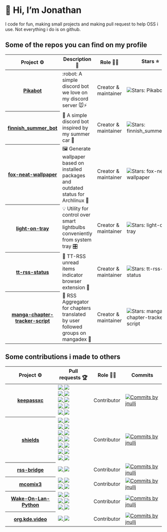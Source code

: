 # 👋 Hi, I’m Jonathan

I code for fun, making small projects and making pull request to help OSS i use.
Not everything i do is on github.

## Some of the repos you can find on my profile
<table width="100%">
	<thead>
		<th span="col">Project ⚙️</th>
		<th span="col">Description 📝</th>
		<th span="col">Role 👷‍♂️</th>
		<th span="col">Stars ⭐</th>
	</thead>
	<tbody>
		<tr>
			<th span="row"><a href="https://github.com/jNullj/Pikabot">Pikabot</a></th>
			<td>:robot: A simple discord bot we love on my discord server 🐭⚡</td>
			<td>Creator & maintainer</td>
			<td><img alt="Stars: Pikabot" src="https://img.shields.io/github/stars/jNullj/Pikabot" /></td>
		</tr>
		<tr>
			<th span="row"><a href="https://github.com/jNullj/finnish_summer_bot">finnish_summer_bot</a></th>
			<td> 🤖 A simple discord bot inspired by my summer car 🚙</td>
			<td>Creator & maintainer</td>
			<td><img alt="Stars: finnish_summer_bot" src="https://img.shields.io/github/stars/jNullj/finnish_summer_bot" /></td>
		</tr>
    <tr>
			<th span="row"><a href="https://github.com/jNullj/fox-neat-wallpaper">fox-neat-wallpaper</a></th>
			<td> 🖼️ Generate wallpaper based on installed packages and outdated status for Archlinux 🐧 </td>
			<td>Creator & maintainer</td>
			<td><img alt="Stars: fox-neat-wallpaper" src="https://img.shields.io/github/stars/jNullj/fox-neat-wallpaper" /></td>
		</tr>
		<tr>
			<th span="row"><a href="https://github.com/jNullj/light-on-tray">light-on-tray</a></th>
			<td> 💡 Utility for control over smart lightbulbs conveniently from system tray 🎛️ </td>
			<td>Creator & maintainer</td>
			<td><img alt="Stars: light-on-tray" src="https://img.shields.io/github/stars/jNullj/light-on-tray" /></td>
		</tr>
		    <tr>
			<th span="row"><a href="https://github.com/jNullj/tt-rss-status">tt-rss-status</a></th>
			<td> 📰 TT-RSS unread items indicator browser extension 🔌 </td>
			<td>Creator & maintainer</td>
			<td><img alt="Stars: tt-rss-status" src="https://img.shields.io/github/stars/jNullj/tt-rss-status" /></td>
		</tr>
    <tr>
			<th span="row"><a href="https://github.com/jNullj/manga-chapter-tracker-script">manga-chapter-tracker-script</a></th>
			<td> 📰 RSS Aggregator for chapters translated by user followed groups on mangadex 🗾 </td>
			<td>Creator & maintainer</td>
			<td><img alt="Stars: manga-chapter-tracker-script" src="https://img.shields.io/github/stars/jNullj/manga-chapter-tracker-script" /></td>
		</tr>
	</tbody>
</table>

## Some contributions i made to others
<table width="100%">
	<thead>
		<th span="col">Project ⚙️</th>
		<th span="col">Pull requests 🏆</th>
		<th span="col">Role 👷‍♂️</th>
		<th span="col">Commits</th>
	</thead>
	<tbody>
		<tr>
			<th span="row"><a href="https://github.com/keepassxreboot/keepassxc">keepassxc</a></th>
			<td>
				<a href="https://github.com/keepassxreboot/keepassxc/pull/8782">
					<img src="https://img.shields.io/github/pulls/detail/state/keepassxreboot/keepassxc/8782">
					<img src="https://img.shields.io/github/pulls/detail/title/keepassxreboot/keepassxc/8782?label=">
				</a><br>
				<a href="https://github.com/keepassxreboot/keepassxc/pull/9101">
					<img src="https://img.shields.io/github/pulls/detail/state/keepassxreboot/keepassxc/9101">
					<img src="https://img.shields.io/github/pulls/detail/title/keepassxreboot/keepassxc/9101?label=">
				</a><br>
				<a href="https://github.com/keepassxreboot/keepassxc/pull/9162">
					<img src="https://img.shields.io/github/pulls/detail/state/keepassxreboot/keepassxc/9162">
					<img src="https://img.shields.io/github/pulls/detail/title/keepassxreboot/keepassxc/9162?label=">
				</a><br>
				<a href="https://github.com/keepassxreboot/keepassxc/pull/9100">
					<img src="https://img.shields.io/github/pulls/detail/state/keepassxreboot/keepassxc/9100">
					<img src="https://img.shields.io/github/pulls/detail/title/keepassxreboot/keepassxc/9100?label=">
				</a><br>
				<a href="https://github.com/keepassxreboot/keepassxc/pull/9176">
					<img src="https://img.shields.io/github/pulls/detail/state/keepassxreboot/keepassxc/9176">
					<img src="https://img.shields.io/github/pulls/detail/title/keepassxreboot/keepassxc/9176?label=">
				</a><br>
			</td>
			<td>Contributor</td>
			<td><a href="https://github.com/keepassxreboot/keepassxc/commits?author=jnullj"><img alt="Commits by jnullj" src="https://img.shields.io/github/commit-activity/t/keepassxreboot/keepassxc?authorFilter=jnullj" /></a></td>
		</tr>
		<tr>
			<th span="row"><a href="https://github.com/badges/shields">shields</a></th>
			<td>
				<a href="https://github.com/badges/shields/pull/9196">
					<img src="https://img.shields.io/github/pulls/detail/state/badges/shields/9196">
					<img src="https://img.shields.io/github/pulls/detail/title/badges/shields/9196?label=">
				</a><br>
				<a href="https://github.com/badges/shields/pull/9251">
					<img src="https://img.shields.io/github/pulls/detail/state/badges/shields/9251">
					<img src="https://img.shields.io/github/pulls/detail/title/badges/shields/9251?label=">
				</a><br>
				<a href="https://github.com/badges/shields/pull/9258">
					<img src="https://img.shields.io/github/pulls/detail/state/badges/shields/9258">
					<img src="https://img.shields.io/github/pulls/detail/title/badges/shields/9258?label=">
				</a><br>
				<a href="https://github.com/badges/shields/pull/9340">
					<img src="https://img.shields.io/github/pulls/detail/state/badges/shields/9340">
					<img src="https://img.shields.io/github/pulls/detail/title/badges/shields/9340?label=">
				</a><br>
				<a href="https://github.com/badges/shields/pull/9386">
					<img src="https://img.shields.io/github/pulls/detail/state/badges/shields/9386">
					<img src="https://img.shields.io/github/pulls/detail/title/badges/shields/9386?label=">
				</a><br>
				<a href="https://github.com/badges/shields/pull/9438">
					<img src="https://img.shields.io/github/pulls/detail/state/badges/shields/9438">
					<img src="https://img.shields.io/github/pulls/detail/title/badges/shields/9438?label=">
				</a><br>
				<a href="https://github.com/badges/shields/pull/9467">
					<img src="https://img.shields.io/github/pulls/detail/state/badges/shields/9467">
					<img src="https://img.shields.io/github/pulls/detail/title/badges/shields/9467?label=">
				</a><br>
			</td>
			<td>Contributor</td>
			<td><a href="https://github.com/badges/shields/commits?author=jnullj"><img alt="Commits by jnullj" src="https://img.shields.io/github/commit-activity/t/badges/shields?authorFilter=jnullj" /></a></td>
		</tr>
		<tr>
			<th span="row"><a href="https://github.com/RSS-Bridge/rss-bridge">rss-bridge</a></th>
			<td>
				<a href="https://github.com/RSS-Bridge/rss-bridge/pull/2417">
					<img src="https://img.shields.io/github/pulls/detail/state/RSS-Bridge/rss-bridge/2417">
					<img src="https://img.shields.io/github/pulls/detail/title/RSS-Bridge/rss-bridge/2417?label=">
				</a><br>
			</td>
			<td>Contributor</td>
			<td><a href="https://github.com/RSS-Bridge/rss-bridge/commits?author=jnullj"><img alt="Commits by jnullj" src="https://img.shields.io/github/commit-activity/t/RSS-Bridge/rss-bridge?authorFilter=jnullj" /></a></td>
		</tr>
		<tr>
			<th span="row"><a href="https://github.com/multiSnow/mcomix3">mcomix3</a></th>
			<td>
				<a href="https://github.com/multiSnow/mcomix3/pull/132">
					<img src="https://img.shields.io/github/pulls/detail/state/multiSnow/mcomix3/132">
					<img src="https://img.shields.io/github/pulls/detail/title/multiSnow/mcomix3/132?label=">
				</a><br>
				<a href="https://github.com/multiSnow/mcomix3/pull/136">
					<img src="https://img.shields.io/github/pulls/detail/state/multiSnow/mcomix3/136">
					<img src="https://img.shields.io/github/pulls/detail/title/multiSnow/mcomix3/136?label=">
				</a><br>
			</td>
			<td>Contributor</td>
			<td><a href="https://github.com/multiSnow/mcomix3/commits?author=jnullj"><img alt="Commits by jnullj" src="https://img.shields.io/github/commit-activity/t/multiSnow/mcomix3?authorFilter=jnullj" /></a></td>
		</tr>
		<tr>
			<th span="row"><a href="https://github.com/bentasker/Wake-On-Lan-Python">Wake-On-Lan-Python</a></th>
			<td>
				<a href="https://github.com/bentasker/Wake-On-Lan-Python/pull/2">
					<img src="https://img.shields.io/github/pulls/detail/state/bentasker/Wake-On-Lan-Python/2">
					<img src="https://img.shields.io/github/pulls/detail/title/bentasker/Wake-On-Lan-Python/2?label=">
				</a><br>
				<a href="https://github.com/bentasker/Wake-On-Lan-Python/pull/3">
					<img src="https://img.shields.io/github/pulls/detail/state/bentasker/Wake-On-Lan-Python/3">
					<img src="https://img.shields.io/github/pulls/detail/title/bentasker/Wake-On-Lan-Python/3?label=">
				</a><br>
				<a href="https://github.com/bentasker/Wake-On-Lan-Python/pull/10">
					<img src="https://img.shields.io/github/pulls/detail/state/bentasker/Wake-On-Lan-Python/10">
					<img src="https://img.shields.io/github/pulls/detail/title/bentasker/Wake-On-Lan-Python/10?label=">
				</a><br>
			</td>
			<td>Contributor</td>
			<td><a href="https://github.com/bentasker/Wake-On-Lan-Python/commits?author=jnullj"><img alt="Commits by jnullj" src="https://img.shields.io/github/commit-activity/t/bentasker/Wake-On-Lan-Python?authorFilter=jnullj" /></a></td>
		</tr>
		<tr>
			<th span="row"><a href="https://github.com/halverneus/org.kde.video">org.kde.video</a></th>
			<td>
				<a href="https://github.com/halverneus/org.kde.video/pull/4">
					<img src="https://img.shields.io/github/pulls/detail/state/halverneus/org.kde.video/4">
					<img src="https://img.shields.io/github/pulls/detail/title/halverneus/org.kde.video/4?label=">
				</a><br>
			</td>
			<td>Contributor</td>
			<td><a href="https://github.com/halverneus/org.kde.video/commits?author=jnullj"><img alt="Commits by jnullj" src="https://img.shields.io/github/commit-activity/t/halverneus/org.kde.video?authorFilter=jnullj" /></a></td>
		</tr>
	</tbody>
</table>
